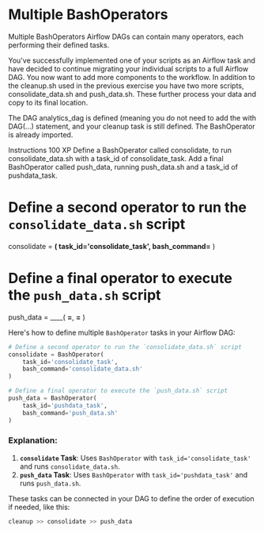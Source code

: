 # Multiple BashOperators

Multiple BashOperators
Airflow DAGs can contain many operators, each performing their defined tasks.

You've successfully implemented one of your scripts as an Airflow task and have decided to continue migrating your individual scripts to a full Airflow DAG. You now want to add more components to the workflow. In addition to the cleanup.sh used in the previous exercise you have two more scripts, consolidate_data.sh and push_data.sh. These further process your data and copy to its final location.

The DAG analytics_dag is defined (meaning you do not need to add the with DAG(...) statement, and your cleanup task is still defined. The BashOperator is already imported.

Instructions
100 XP
Define a BashOperator called consolidate, to run consolidate_data.sh with a task_id of consolidate_task.
Add a final BashOperator called push_data, running push_data.sh and a task_id of pushdata_task.

# Define a second operator to run the `consolidate_data.sh` script
consolidate = ____(
    task_id='consolidate_task',
    bash_command=____
    )

# Define a final operator to execute the `push_data.sh` script
push_data = ____(
    ____=____,
    ____=____
    )

Here's how to define multiple `BashOperator` tasks in your Airflow DAG:

```python
# Define a second operator to run the `consolidate_data.sh` script
consolidate = BashOperator(
    task_id='consolidate_task',
    bash_command='consolidate_data.sh'
)

# Define a final operator to execute the `push_data.sh` script
push_data = BashOperator(
    task_id='pushdata_task',
    bash_command='push_data.sh'
)
```

### Explanation:
1. **`consolidate` Task**: Uses `BashOperator` with `task_id='consolidate_task'` and runs `consolidate_data.sh`.
2. **`push_data` Task**: Uses `BashOperator` with `task_id='pushdata_task'` and runs `push_data.sh`.

These tasks can be connected in your DAG to define the order of execution if needed, like this:
```python
cleanup >> consolidate >> push_data
```
